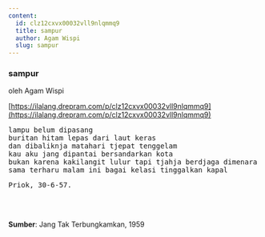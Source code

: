 ```yaml
---
content:
  id: clz12cxvx00032vll9nlqmmq9
  title: sampur
  author: Agam Wispi
  slug: sampur
---
```

### sampur

oleh Agam Wispi

[https://ilalang.drepram.com/p/clz12cxvx00032vll9nlqmmq9](https://ilalang.drepram.com/p/clz12cxvx00032vll9nlqmmq9)

<pre>
lampu belum dipasang
buritan hitam lepas dari laut keras
dan dibaliknja matahari tjepat tenggelam
kau aku jang dipantai bersandarkan kota
bukan karena kakilangit lulur tapi tjahja berdjaga dimenara
sama terharu malam ini bagai kelasi tinggalkan kapal
</pre>
<pre>
Priok, 30-6-57.
</pre>
<br/><br/>

**Sumber**: Jang Tak Terbungkamkan, 1959

